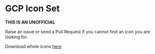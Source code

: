 GCP Icon Set
=============

__THIS IS AN UNOFFICIAL__

Raise an issue or send a Pull Request if you cannot find an icon you are looking for.

Download whole icons [here](https://github.com/kuma-san/gcp-icon-set/archive/v1.zip)

